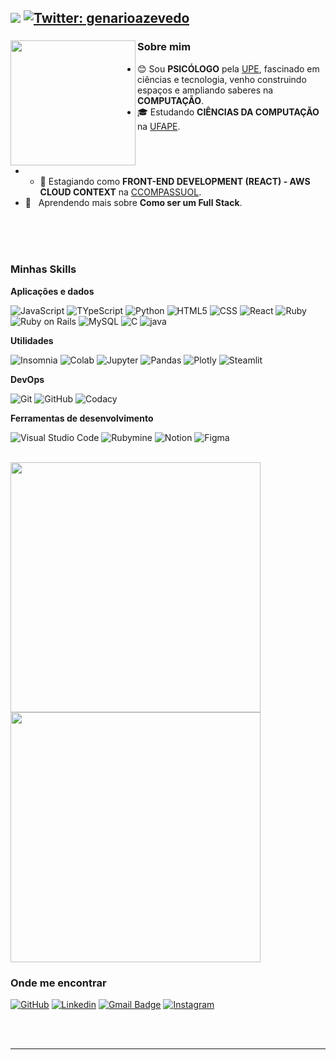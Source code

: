 ![](https://komarev.com/ghpvc/?username=genarioazevedoufape&color=006bed) 
[![Twitter: genarioazevedo](https://img.shields.io/twitter/follow/genarioazevedo?style=social)](https://twitter.com/genarioazevedo)
-

<div>

<img src="https://cdn-icons-png.flaticon.com/512/6432/6432818.png" min-width="200px" max-width="200px" width="200px" align="left">

<h3>Sobre mim</h3>

- 😊 Sou **PSICÓLOGO** pela  <a href="https://www.upe.br/">UPE</a>, fascinado em ciências e tecnologia, venho construindo espaços e ampliando saberes na **COMPUTAÇÃO**.
- 🎓 Estudando **CIÊNCIAS DA COMPUTAÇÃO** na <a href="http://ufape.edu.br/">UFAPE</a>.
- - 💼 Estagiando como **FRONT-END DEVELOPMENT (REACT) - AWS CLOUD CONTEXT** na <a href="https://compass.uol/pt/home/?utm_source=google-ads&utm_medium=ppc&utm_campaign=compasso-uol-institucional&utm_term=compass+uol">CCOMPASSUOL</a>.
- 🌱 &nbsp; Aprendendo mais sobre **Como ser um Full Stack**.
</div>
<br><br><br>

<h3>Minhas Skills</h3>

**Aplicações e dados**

![JavaScript](https://img.shields.io/badge/-JavaScript-333333?style=flat&logo=javascript)
![TYpeScript](https://img.shields.io/badge/-TypeScript-333333?style=flat&logo=TypeScript&logoColor=007396)
![Python](https://img.shields.io/badge/-Python-333333?style=flat&logo=Python&logoColor=007396)
![HTML5](https://img.shields.io/badge/-HTML5-333333?style=flat&logo=HTML5)
![CSS](https://img.shields.io/badge/-CSS-333333?style=flat&logo=CSS3&logoColor=1572B6)
![React](https://img.shields.io/badge/-React-333333?style=flat&logo=react)
![Ruby](https://img.shields.io/badge/-Ruby-333333?style=flat&logo=ruby)
![Ruby on Rails](https://img.shields.io/badge/-Ruby%20on%20Rails-333333?style=flat&logo=rubyonrails)
![MySQL](https://img.shields.io/badge/-MySQL-333333?style=flat&logo=mysql)
![C](https://img.shields.io/badge/--333333?style=flat&logo=c)
![java](https://img.shields.io/badge/-Java-333333?style=flat&logo=java)

**Utilidades**

![Insomnia](https://img.shields.io/badge/-Insomnia-333333?style=flat&logo=insomnia)
![Colab](https://img.shields.io/badge/-Colab-333333?style=flat&logo=googlecolab)
![Jupyter](https://img.shields.io/badge/-Jupyter-333333?style=flat&logo=jupyter)
![Pandas](https://img.shields.io/badge/-pandas-333333?style=flat&logo=pandas)
![Plotly](https://img.shields.io/badge/-Plotly-333333?style=flat&logo=plotly)
![Steamlit](https://img.shields.io/badge/-Streamlit-333333?style=flat&logo=streamlit)

**DevOps**

![Git](https://img.shields.io/badge/-Git-333333?style=flat&logo=git)
![GitHub](https://img.shields.io/badge/-GitHub-333333?style=flat&logo=github)
![Codacy](https://img.shields.io/badge/-Codacy-333333?style=flat&logo=codacy)


**Ferramentas de desenvolvimento**

![Visual Studio Code](https://img.shields.io/badge/-Visual%20Studio%20Code-333333?style=flat&logo=visual-studio-code&logoColor=007ACC)
![Rubymine](https://img.shields.io/badge/-Rubymine-333333?style=flat&logo=rubymine&logoColor=2C2255)
![Notion](https://img.shields.io/badge/-Notion-333333?style=flat&logo=Notion&logoColor=007ACC)
![Figma](https://img.shields.io/badge/-Figma-333333?style=flat&logo=figma&logoColor=007ACC)

<br/>

<a href="https://github.com/genarioazevedoufape">
  <img min-width="400px" max-width="400px" width="400px" align="left" src="https://github-readme-stats.vercel.app/api?username=genarioazevedoufape&show_icons=true&theme=graywhite" />
</a>
<a href="https://github.com/genarioazevedoufape">
  <img min-width="400px" max-width="400px" width="400px" src="https://github-readme-streak-stats.herokuapp.com/?user=genarioazevedoufape&theme=graywhite" />
</a>

<br>

<h3>Onde me encontrar</h3>

[![GitHub](https://img.shields.io/github/followers/genarioazevedoufape?label=follow&style=social)](https://github.com/genarioazevedoufape)
[![Linkedin](https://img.shields.io/badge/-genarioazevedo-blue?style=flat-square&logo=Linkedin&logoColor=white&link=https://www.linkedin.com/in/genarioazevedo/)](https://www.linkedin.com/in/genarioazevedo/N)
[![Gmail Badge](https://img.shields.io/badge/-genarioazevedo@gmail.com-006bed?style=flat-square&logo=Gmail&logoColor=white&link=mailto:genarioazevedo@gmail.com)](mailto:genarioazevedo@gmail.com)
[![Instagram](https://img.shields.io/badge/-Instagram-006bed?style=flat-square&logo=Instagram&&logoColor=white&link=https://www.instagram.com/genarioazvdo/#)](https://www.instagram.com/genarioazvdo/#)

<br> <br>

---
